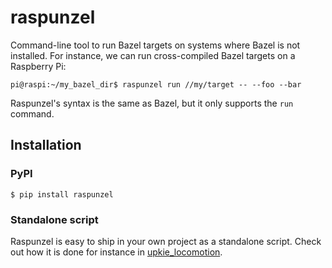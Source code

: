 # raspunzel

Command-line tool to run Bazel targets on systems where Bazel is not installed. For instance, we can run cross-compiled Bazel targets on a Raspberry Pi:

```console
pi@raspi:~/my_bazel_dir$ raspunzel run //my/target -- --foo --bar
```

Raspunzel's syntax is the same as Bazel, but it only supports the ``run`` command.

## Installation

### PyPI

```console
$ pip install raspunzel
```

### Standalone script

Raspunzel is easy to ship in your own project as a standalone script. Check out how it is done for instance in [upkie\_locomotion](https://github.com/tasts-robots/upkie_locomotion).
